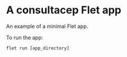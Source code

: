 # A consultacep Flet app

An example of a minimal Flet app.

To run the app:

```
flet run [app_directory]
```